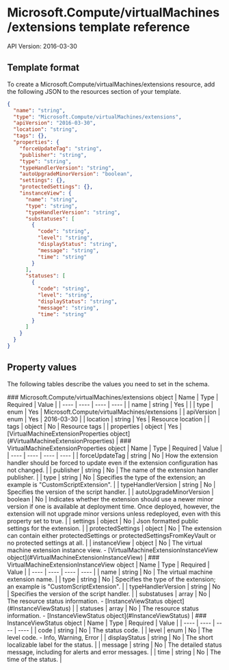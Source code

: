 # Microsoft.Compute/virtualMachines/extensions template reference
API Version: 2016-03-30
## Template format

To create a Microsoft.Compute/virtualMachines/extensions resource, add the following JSON to the resources section of your template.

```json
{
  "name": "string",
  "type": "Microsoft.Compute/virtualMachines/extensions",
  "apiVersion": "2016-03-30",
  "location": "string",
  "tags": {},
  "properties": {
    "forceUpdateTag": "string",
    "publisher": "string",
    "type": "string",
    "typeHandlerVersion": "string",
    "autoUpgradeMinorVersion": "boolean",
    "settings": {},
    "protectedSettings": {},
    "instanceView": {
      "name": "string",
      "type": "string",
      "typeHandlerVersion": "string",
      "substatuses": [
        {
          "code": "string",
          "level": "string",
          "displayStatus": "string",
          "message": "string",
          "time": "string"
        }
      ],
      "statuses": [
        {
          "code": "string",
          "level": "string",
          "displayStatus": "string",
          "message": "string",
          "time": "string"
        }
      ]
    }
  }
}
```
## Property values

The following tables describe the values you need to set in the schema.

<a id="Microsoft.Compute/virtualMachines/extensions" />
### Microsoft.Compute/virtualMachines/extensions object
|  Name | Type | Required | Value |
|  ---- | ---- | ---- | ---- |
|  name | string | Yes |  |
|  type | enum | Yes | Microsoft.Compute/virtualMachines/extensions |
|  apiVersion | enum | Yes | 2016-03-30 |
|  location | string | Yes | Resource location |
|  tags | object | No | Resource tags |
|  properties | object | Yes | [VirtualMachineExtensionProperties object](#VirtualMachineExtensionProperties) |


<a id="VirtualMachineExtensionProperties" />
### VirtualMachineExtensionProperties object
|  Name | Type | Required | Value |
|  ---- | ---- | ---- | ---- |
|  forceUpdateTag | string | No | How the extension handler should be forced to update even if the extension configuration has not changed. |
|  publisher | string | No | The name of the extension handler publisher. |
|  type | string | No | Specifies the type of the extension; an example is "CustomScriptExtension". |
|  typeHandlerVersion | string | No | Specifies the version of the script handler. |
|  autoUpgradeMinorVersion | boolean | No | Indicates whether the extension should use a newer minor version if one is available at deployment time. Once deployed, however, the extension will not upgrade minor versions unless redeployed, even with this property set to true. |
|  settings | object | No | Json formatted public settings for the extension. |
|  protectedSettings | object | No | The extension can contain either protectedSettings or protectedSettingsFromKeyVault or no protected settings at all. |
|  instanceView | object | No | The virtual machine extension instance view. - [VirtualMachineExtensionInstanceView object](#VirtualMachineExtensionInstanceView) |


<a id="VirtualMachineExtensionInstanceView" />
### VirtualMachineExtensionInstanceView object
|  Name | Type | Required | Value |
|  ---- | ---- | ---- | ---- |
|  name | string | No | The virtual machine extension name. |
|  type | string | No | Specifies the type of the extension; an example is "CustomScriptExtension". |
|  typeHandlerVersion | string | No | Specifies the version of the script handler. |
|  substatuses | array | No | The resource status information. - [InstanceViewStatus object](#InstanceViewStatus) |
|  statuses | array | No | The resource status information. - [InstanceViewStatus object](#InstanceViewStatus) |


<a id="InstanceViewStatus" />
### InstanceViewStatus object
|  Name | Type | Required | Value |
|  ---- | ---- | ---- | ---- |
|  code | string | No | The status code. |
|  level | enum | No | The level code. - Info, Warning, Error |
|  displayStatus | string | No | The short localizable label for the status. |
|  message | string | No | The detailed status message, including for alerts and error messages. |
|  time | string | No | The time of the status. |

